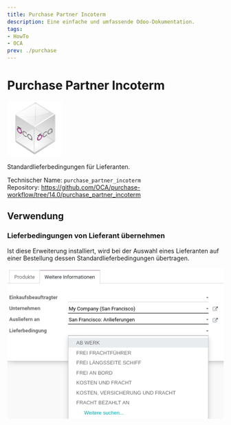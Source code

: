 ```yaml
---
title: Purchase Partner Incoterm
description: Eine einfache und umfassende Odoo-Dokumentation.
tags:
- HowTo
- OCA
prev: ./purchase
---
```

# Purchase Partner Incoterm
![icon_oca_app](assets/icon_oca_app.png)

Standardlieferbedingungen für Lieferanten.

Technischer Name: `purchase_partner_incoterm`\
Repository: <https://github.com/OCA/purchase-workflow/tree/14.0/purchase_partner_incoterm>

## Verwendung

### Lieferbedingungen von Lieferant übernehmen

Ist diese Erweiterung installiert, wird bei der Auswahl eines Lieferanten auf einer Bestellung dessen Standardlieferbedingungen übertragen.

![](assets/Purchase%20Partner%20Incoterm.png)
